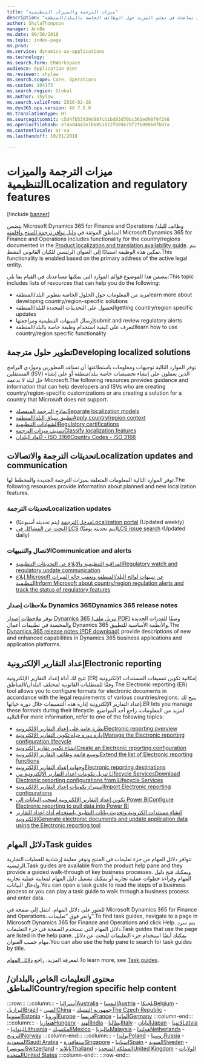 ```yaml
---
title: "ميزات الترجمة والميزات التنظيمية"
description: "يتضمن هذا الموضوع قوائم الموارد التي يمكن أن تساعدك في تعلم المزيد حول الوظائف الخاصة بالبلد/المنطقة."
author: ShylaThompson
manager: AnnBe
ms.date: 09/30/2018
ms.topic: index-page
ms.prod: 
ms.service: dynamics-ax-applications
ms.technology: 
ms.search.form: ERWorkspace
audience: Application User
ms.reviewer: shylaw
ms.search.scope: Core, Operations
ms.custom: 104173
ms.search.region: Global
ms.author: shylaw
ms.search.validFrom: 2016-02-28
ms.dyn365.ops.version: AX 7.0.0
ms.translationtype: HT
ms.sourcegitcommit: c5d4fb53939d88fcb1bd83d70bc361ed9879f298
ms.openlocfilehash: e74ad4442e1b6851812f889e79f2fb09060fb87a
ms.contentlocale: ar-sa
ms.lasthandoff: 10/01/2018

---
```


# <a name="localization-and-regulatory-features"></a><span data-ttu-id="44617-103">ميزات الترجمة والميزات التنظيمية</span><span class="sxs-lookup"><span data-stu-id="44617-103">Localization and regulatory features</span></span>

[!include [banner](../includes/banner.md)]

<span data-ttu-id="44617-104">يتضمن Microsoft Dynamics 365 for Finance and Operations وظائف للبلد/المناطق الموثقة في [دليل توافر ترجمة المنتج وأقلمته](https://aka.ms/ax-availabilityguide).</span><span class="sxs-lookup"><span data-stu-id="44617-104">Microsoft Dynamics 365 for Finance and Operations includes functionality for the country/regions documented in the [Product localization and translation availability guide](https://aka.ms/ax-availabilityguide).</span></span> <span data-ttu-id="44617-105">يتم تمكين هذه الوظيفة استنادًا إلى العنوان الرئيسي للكيان القانوني النشط.</span><span class="sxs-lookup"><span data-stu-id="44617-105">This functionality is enabled based on the primary address of the active legal entity.</span></span> 

<span data-ttu-id="44617-106">يتضمن هذا الموضوع قوائم الموارد التي يمكنها مساعدتك في القيام بما يلي:</span><span class="sxs-lookup"><span data-stu-id="44617-106">This topic includes lists of resources that can help you do the following:</span></span> 
- <span data-ttu-id="44617-107">مزيد من المعلومات حول الحلول الخاصة بتطوير البلد/المنطقة</span><span class="sxs-lookup"><span data-stu-id="44617-107">learn more about developing country/region-specific solutions</span></span>
- <span data-ttu-id="44617-108">الحصول على التحديثات المحددة للبلد/المنطقة</span><span class="sxs-lookup"><span data-stu-id="44617-108">getting country/region specific updates</span></span>
- <span data-ttu-id="44617-109">إرسال التنبيهات التنظيمية ومراجعتها</span><span class="sxs-lookup"><span data-stu-id="44617-109">submit and review regulatory alerts</span></span>
- <span data-ttu-id="44617-110">التعرف على كيفية استخدام وظيفة خاصة بالبلد/المنطقة</span><span class="sxs-lookup"><span data-stu-id="44617-110">learn how to use country/region specific functionality</span></span> 

## <a name="developing-localized-solutions"></a><span data-ttu-id="44617-111">تطوير حلول مترجمة</span><span class="sxs-lookup"><span data-stu-id="44617-111">Developing localized solutions</span></span>
<span data-ttu-id="44617-112">توفر الموارد التالية توجيهات ومعلومات باستطاعتها أن تساعد المطورين ومورِّدي البرامج المستقلين (ISV) الذين يعملون على إنشاء تخصيصات خاصة ببلد/منطقة أو على إنشاء حل لبلد لا تدعمه Microsoft.</span><span class="sxs-lookup"><span data-stu-id="44617-112">The following resources provides guidance and information that can help developers and ISVs who are creating country/region-specific customizations or are creating a solution for a country that Microsoft does not support.</span></span>
-   [<span data-ttu-id="44617-113">نماذج الترجمة المنفصلة</span><span class="sxs-lookup"><span data-stu-id="44617-113">Separate localization models</span></span>](separate-localization-models.md)
-   [<span data-ttu-id="44617-114">تطبيق سياق البلد/المنطقة</span><span class="sxs-lookup"><span data-stu-id="44617-114">Apply country/region context</span></span>](apply-country-context.md)
-   [<span data-ttu-id="44617-115">الشهادات التنظيمية</span><span class="sxs-lookup"><span data-stu-id="44617-115">Regulatory certifications</span></span>](regulatory-certifications.md)
-   [<span data-ttu-id="44617-116">تصنيف ميزات الترجمة</span><span class="sxs-lookup"><span data-stu-id="44617-116">Classify localization features</span></span>](classify-localization-features.md)
-   [<span data-ttu-id="44617-117">أكواد البلدان - ISO 3166</span><span class="sxs-lookup"><span data-stu-id="44617-117">Country Codes - ISO 3166</span></span>](https://www.iso.org/iso-3166-country-codes.html)

## <a name="localization-updates-and-communication"></a><span data-ttu-id="44617-118">تحديثات الترجمة والاتصالات</span><span class="sxs-lookup"><span data-stu-id="44617-118">Localization updates and communication</span></span>
<span data-ttu-id="44617-119">توفر الموارد التالية المعلومات المتعلقة بميزات الترجمة الجديدة والمخطط لها.</span><span class="sxs-lookup"><span data-stu-id="44617-119">The following resources provide information about planned and new localization features.</span></span> 

### <a name="localization-updates"></a><span data-ttu-id="44617-120">تحديثات الترجمة</span><span class="sxs-lookup"><span data-stu-id="44617-120">Localization updates</span></span>
-   <span data-ttu-id="44617-121">[مدخل الترجمة](https://mbs.microsoft.com/customersource/northamerica/ax/support/support-news/GFMLocalizationPortalMC) (يتم تحديثه أسبوعيًا)</span><span class="sxs-lookup"><span data-stu-id="44617-121">[Localization portal](https://mbs.microsoft.com/customersource/northamerica/ax/support/support-news/GFMLocalizationPortalMC) (Updated weekly)</span></span>
-   <span data-ttu-id="44617-122">[البحث عن المشاكل في LCS](../lifecycle-services/issue-search-lcs.md) (يتم تحديثه يوميًا)</span><span class="sxs-lookup"><span data-stu-id="44617-122">[LCS issue search](../lifecycle-services/issue-search-lcs.md) (Updated daily)</span></span>

### <a name="communication-and-alerts"></a><span data-ttu-id="44617-123">الاتصال والتنبيهات</span><span class="sxs-lookup"><span data-stu-id="44617-123">Communication and alerts</span></span>
-   [<span data-ttu-id="44617-124">المراقبة التنظيمية والإبلاغ عن التحديثات التنظيمية</span><span class="sxs-lookup"><span data-stu-id="44617-124">Regulatory watch and regulatory update communication</span></span>](regulatory-watch-communication.md)
-   [<span data-ttu-id="44617-125">إبلاغ Microsoft عن تنبيهات لوائح البلد/المنطقة وتعقب حالة الميزات التنظيمية</span><span class="sxs-lookup"><span data-stu-id="44617-125">Inform Microsoft about country/region regulation alerts and track the status of regulatory features</span></span>](submit-localization-alerts.md)

### <a name="dynamics-365-release-notes"></a><span data-ttu-id="44617-126">ملاحظات إصدار Dynamics 365</span><span class="sxs-lookup"><span data-stu-id="44617-126">Dynamics 365 release notes</span></span>
<span data-ttu-id="44617-127">توفر [ملاحظات إصدار Dynamics 365 (تنزيل ملف PDF)](https://aka.ms/businessappsreleasenotes) وصفًا للقدرات الجديدة والمحسنة في تطبيقات أعمال Dynamics 365 والأنظمة الأساسية للتطبيق.</span><span class="sxs-lookup"><span data-stu-id="44617-127">The [Dynamics 365 release notes (PDF download)](https://aka.ms/businessappsreleasenotes) provide descriptions of new and enhanced capabilities in Dynamics 365 business applications and application platforms.</span></span> 

## <a name="electronic-reporting"></a><span data-ttu-id="44617-128">إعداد التقارير الإلكترونية</span><span class="sxs-lookup"><span data-stu-id="44617-128">Electronic reporting</span></span>
<span data-ttu-id="44617-129">تتيح لك أداة إعداد التقارير الإلكترونية (ER) إمكانية تكوين تنسيقات المستندات الإلكترونية وفقًا للمتطلبات القانونية لمختلف البلدان/المناطق.</span><span class="sxs-lookup"><span data-stu-id="44617-129">The Electronic reporting (ER) tool allows you to configure formats for electronic documents in accordance with the legal requirements of various countries/regions.</span></span> <span data-ttu-id="44617-130">يتيح لك إعداد التقارير الإلكترونية إدارة هذه التنسيقات خلال دورة حياتها.</span><span class="sxs-lookup"><span data-stu-id="44617-130">ER lets you manage these formats during their lifecycle.</span></span> <span data-ttu-id="44617-131">لمزيد من المعلومات، راجع أحد المواضيع التالية:</span><span class="sxs-lookup"><span data-stu-id="44617-131">For more information, refer to one of the following topics:</span></span>
-   [<span data-ttu-id="44617-132">نظرة عامة على إعداد التقارير الإلكترونية</span><span class="sxs-lookup"><span data-stu-id="44617-132">Electronic reporting overview</span></span>](../analytics/general-electronic-reporting.md)
-   [<span data-ttu-id="44617-133">إدارة دورة حياة تكوين التقارير الإلكترونية</span><span class="sxs-lookup"><span data-stu-id="44617-133">Manage the Electronic reporting configuration lifecycle</span></span>](../analytics/general-electronic-reporting-manage-configuration-lifecycle.md)
-   [<span data-ttu-id="44617-134">إنشاء تكوين تقارير إلكترونية</span><span class="sxs-lookup"><span data-stu-id="44617-134">Create an Electronic reporting configuration</span></span>](../analytics/electronic-reporting-configuration.md)
-   [<span data-ttu-id="44617-135">توسيع قائمة وظائف التقارير الإلكترونية</span><span class="sxs-lookup"><span data-stu-id="44617-135">Extend the list of Electronic reporting functions</span></span>](../analytics/general-electronic-reporting-formulas-list-extension.md)
-   [<span data-ttu-id="44617-136">وجهات إعداد التقارير الإلكترونية‬</span><span class="sxs-lookup"><span data-stu-id="44617-136">Electronic reporting destinations</span></span>](../analytics/electronic-reporting-destinations.md)
-   [<span data-ttu-id="44617-137">تنزيل تكوينات إعداد التقارير الإلكترونية من Lifecycle Services</span><span class="sxs-lookup"><span data-stu-id="44617-137">Download Electronic reporting configurations from Lifecycle Services</span></span>](../analytics/download-electronic-reporting-configuration-lcs.md)
-   [<span data-ttu-id="44617-138">استيراد تكوينات إعداد التقارير الإلكترونية</span><span class="sxs-lookup"><span data-stu-id="44617-138">Import Electronic reporting configurations</span></span>](../analytics/electronic-reporting-import-ger-configurations.md)
-   [<span data-ttu-id="44617-139">تكوين إعداد التقارير الإلكترونية لسحب البيانات إلى Power BI</span><span class="sxs-lookup"><span data-stu-id="44617-139">Configure Electronic reporting to pull data into Power BI</span></span>](../analytics/general-electronic-reporting-report-configuration-get-data-powerbi.md)
-   [<span data-ttu-id="44617-140">إنشاء مستندات إلكترونية وتحديث بيانات التطبيق باستخدام أداة إعداد التقارير الإلكترونية</span><span class="sxs-lookup"><span data-stu-id="44617-140">Generate electronic documents and update application data using the Electronic reporting tool</span></span>](../analytics/generate-electronic-documents-update-application-data.md)

## <a name="task-guides"></a><span data-ttu-id="44617-141">دلائل المهام</span><span class="sxs-lookup"><span data-stu-id="44617-141">Task guides</span></span>
<span data-ttu-id="44617-142">تتوافر دلائل المهام من جزء تعليمات في المنتج وتوفر معاينة إرشادية للعمليات التجارية الرئيسية.</span><span class="sxs-lookup"><span data-stu-id="44617-142">Task guides are available from the product help pane and they provide a guided walk-through of key business processes.</span></span> <span data-ttu-id="44617-143">ويمكنك فتح دليل المهام وقراءة خطوات عملية تجارية أو يمكنك تشغيل دليل المهام لمعاينة عملية تجارية وإدخال البيانات.</span><span class="sxs-lookup"><span data-stu-id="44617-143">You can open a task guide to read the steps of a business process or you can play a task guide to walk through a business process and enter data.</span></span>

<span data-ttu-id="44617-144">للعثور على دلائل المهام، انتقل إلى صفحة في Microsoft Dynamics 365 for Finance and Operations، وانقر فوق "تعليمات".</span><span class="sxs-lookup"><span data-stu-id="44617-144">To find task guides, navigate to a page in Microsoft Dynamics 365 for Finance and Operations and click Help.</span></span> <span data-ttu-id="44617-145">يتم سرد دلائل المهام التي تستخدم الصفحة في جزء التعليمات.</span><span class="sxs-lookup"><span data-stu-id="44617-145">Task guides that use the page are listed in the help pane.</span></span> <span data-ttu-id="44617-146">يمكنك أيضًا استخدام جزء التعليمات للبحث عن دلائل مهام حسب العنوان.</span><span class="sxs-lookup"><span data-stu-id="44617-146">You can also use the help pane to search for task guides by title.</span></span>

<span data-ttu-id="44617-147">لمعرفة المزيد، راجع [دلائل المهام](../../fin-and-ops/get-started/help-overview.md#task-guides).</span><span class="sxs-lookup"><span data-stu-id="44617-147">To learn more, see [Task guides](../../fin-and-ops/get-started/help-overview.md#task-guides).</span></span>


## <a name="countryregion-specific-help-content"></a><span data-ttu-id="44617-148">محتوى التعليمات الخاص بالبلدان/المناطق</span><span class="sxs-lookup"><span data-stu-id="44617-148">Country/region specific help content</span></span>
:::row:::
    :::column:::
        - [<span data-ttu-id="44617-149">أستراليا</span><span class="sxs-lookup"><span data-stu-id="44617-149">Australia</span></span>](../../financials/localizations/australia.md)
        - [<span data-ttu-id="44617-150">النمسا</span><span class="sxs-lookup"><span data-stu-id="44617-150">Austria</span></span>](../../financials/localizations/austria.md)
        - [<span data-ttu-id="44617-151">بلجيكا</span><span class="sxs-lookup"><span data-stu-id="44617-151">Belgium</span></span>](../../financials/localizations/belgium.md)
        - [<span data-ttu-id="44617-152">البرازيل</span><span class="sxs-lookup"><span data-stu-id="44617-152">Brazil</span></span>](../../financials/localizations/brazil.md)
        - [<span data-ttu-id="44617-153">الصين</span><span class="sxs-lookup"><span data-stu-id="44617-153">China</span></span>](../../financials/localizations/china.md)
        - [<span data-ttu-id="44617-154">جمهورية التشيك</span><span class="sxs-lookup"><span data-stu-id="44617-154">The Czech Republic</span></span>](../../financials/localizations/czech-republic.md)
        - [<span data-ttu-id="44617-155">إستونيا</span><span class="sxs-lookup"><span data-stu-id="44617-155">Estonia</span></span>](../../financials/localizations/estonia.md)
        - [<span data-ttu-id="44617-156">أوروبا</span><span class="sxs-lookup"><span data-stu-id="44617-156">Europe</span></span>](../../financials/localizations/europe.md)
        - [<span data-ttu-id="44617-157">فرنسا</span><span class="sxs-lookup"><span data-stu-id="44617-157">France</span></span>](../../financials/localizations/france.md)
        - [<span data-ttu-id="44617-158">ألمانيا</span><span class="sxs-lookup"><span data-stu-id="44617-158">Germany</span></span>](../../financials/localizations/germany.md)
    :::column-end:::
    :::column:::
        - [<span data-ttu-id="44617-159">هنغاريا‬</span><span class="sxs-lookup"><span data-stu-id="44617-159">Hungary</span></span>](../../financials/localizations/hungary.md)
        - [<span data-ttu-id="44617-160">الهند</span><span class="sxs-lookup"><span data-stu-id="44617-160">India</span></span>](../../financials/localizations/india.md)
        - [<span data-ttu-id="44617-161">إيطاليا</span><span class="sxs-lookup"><span data-stu-id="44617-161">Italy</span></span>](../../financials/localizations/italy.md)
        - [<span data-ttu-id="44617-162">اليابان</span><span class="sxs-lookup"><span data-stu-id="44617-162">Japan</span></span>](../../financials/localizations/japan.md)
        - [<span data-ttu-id="44617-163">لاتفيا</span><span class="sxs-lookup"><span data-stu-id="44617-163">Latvia</span></span>](../../financials/localizations/latvia.md)
        - [<span data-ttu-id="44617-164">ليتوانيا</span><span class="sxs-lookup"><span data-stu-id="44617-164">Lithuania</span></span>](../../financials/localizations/lithuania.md)
        - [<span data-ttu-id="44617-165">المكسيك</span><span class="sxs-lookup"><span data-stu-id="44617-165">Mexico</span></span>](../../financials/localizations/mexico.md)
        - [<span data-ttu-id="44617-166">ماليزيا</span><span class="sxs-lookup"><span data-stu-id="44617-166">Malaysia</span></span>](../../financials/localizations/malaysia.md)
        - [<span data-ttu-id="44617-167">هولندا</span><span class="sxs-lookup"><span data-stu-id="44617-167">Netherlands</span></span>](../../financials/localizations/netherlands.md)
        - [<span data-ttu-id="44617-168">النرويج</span><span class="sxs-lookup"><span data-stu-id="44617-168">Norway</span></span>](../../financials/localizations/norway.md)
    :::column-end:::
    :::column:::
        - [<span data-ttu-id="44617-169">بولندا</span><span class="sxs-lookup"><span data-stu-id="44617-169">Poland</span></span>](../../financials/localizations/poland.md)
        - [<span data-ttu-id="44617-170">روسيا</span><span class="sxs-lookup"><span data-stu-id="44617-170">Russia</span></span>](../../financials/localizations/russia.md)
        - [<span data-ttu-id="44617-171">السعودية</span><span class="sxs-lookup"><span data-stu-id="44617-171">Saudi Arabia</span></span>](../../financials/localizations/saudi-arabia.md)
        - [<span data-ttu-id="44617-172">سنغافورة</span><span class="sxs-lookup"><span data-stu-id="44617-172">Singapore</span></span>](../../financials/localizations/singapore.md)
        - [<span data-ttu-id="44617-173">إسبانيا</span><span class="sxs-lookup"><span data-stu-id="44617-173">Spain</span></span>](../../financials/localizations/spain.md)
        - [<span data-ttu-id="44617-174">السويد</span><span class="sxs-lookup"><span data-stu-id="44617-174">Sweden</span></span>](../../financials/localizations/sweden.md)
        - [<span data-ttu-id="44617-175">سويسرا</span><span class="sxs-lookup"><span data-stu-id="44617-175">Switzerland</span></span>](../../financials/localizations/switzerland.md)
        - [<span data-ttu-id="44617-176">تايلاند</span><span class="sxs-lookup"><span data-stu-id="44617-176">Thailand</span></span>](../../financials/localizations/thailand.md)
        - [<span data-ttu-id="44617-177">المملكة المتحدة</span><span class="sxs-lookup"><span data-stu-id="44617-177">United Kingdom</span></span>](../../financials/localizations/united-kingdom.md)
        - [<span data-ttu-id="44617-178">الولايات المتحدة</span><span class="sxs-lookup"><span data-stu-id="44617-178">United States</span></span>](../../financials/localizations/united-states.md)
    :::column-end:::
:::row-end:::







